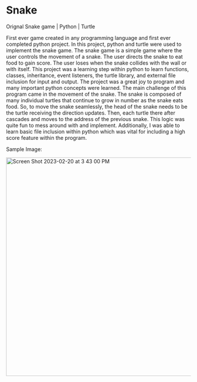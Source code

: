 # Snake
Orignal Snake game | Python | Turtle

First ever game created in any programming language and first ever completed python project. In this project, python and turtle were used to implement the snake game. The snake game is a simple game where the user controls the movement of a snake. The user directs the snake to eat food to gain score. The user loses when the snake collides with the wall or with itself. This project was a learning step within python to learn functions, classes, inheritance, event listeners, the turtle library, and external file inclusion for input and output. The project was a great joy to program and many important python concepts were learned. The main challenge of this program came in the movement of the snake. The snake is composed of many individual turtles that continue to grow in number as the snake eats food. So, to move the snake seamlessly, the head of the snake needs to be the turtle receiving the direction updates. Then, each turtle there after cascades and moves to the address of the previous snake. This logic was quite fun to mess around with and implement. Additionally, I was able to learn basic file inclusion within python which was vital for including a high score feature within the program.

Sample Image:

<img width="595" alt="Screen Shot 2023-02-20 at 3 43 00 PM" src="https://user-images.githubusercontent.com/102704926/220202800-13d79dc3-e026-424a-bcbd-738117eb3f87.png">

